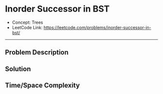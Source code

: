 # Inorder Successor in BST

- Concept: Trees
- LeetCode Link: https://leetcode.com/problems/inorder-successor-in-bst/

---

## Problem Description

## Solution

## Time/Space Complexity


